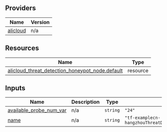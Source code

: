 <!-- BEGIN_TF_DOCS -->
## Providers

| Name | Version |
|------|---------|
| <a name="provider_alicloud"></a> [alicloud](#provider\_alicloud) | n/a |

## Resources

| Name | Type |
|------|------|
| [alicloud_threat_detection_honeypot_node.default](https://registry.terraform.io/providers/hashicorp/alicloud/latest/docs/resources/threat_detection_honeypot_node) | resource |

## Inputs

| Name | Description | Type | Default | Required |
|------|-------------|------|---------|:--------:|
| <a name="input_available_probe_num_var"></a> [available\_probe\_num\_var](#input\_available\_probe\_num\_var) | n/a | `string` | `"24"` | no |
| <a name="input_name"></a> [name](#input\_name) | n/a | `string` | `"tf-examplecn-hangzhouThreatDetectionHoneypotNode81261"` | no |
<!-- END_TF_DOCS -->    